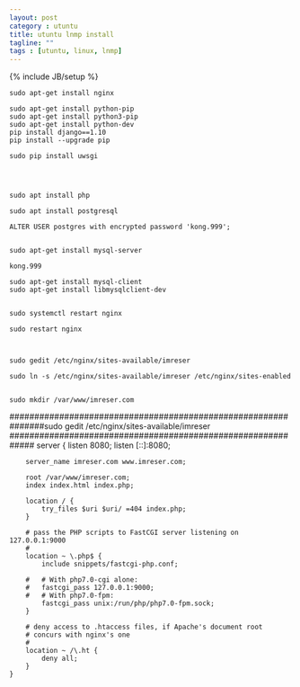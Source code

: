 ```yaml
---
layout: post
category : utuntu
title: utuntu lnmp install
tagline: ""
tags : [utuntu, linux, lnmp]
---
```

{% include JB/setup %}





	sudo apt-get install nginx
	
	sudo apt-get install python-pip
	sudo apt-get install python3-pip
	sudo apt-get install python-dev
	pip install django==1.10
	pip install --upgrade pip
	
	sudo pip install uwsgi




	sudo apt install php
	
	sudo apt install postgresql
	
	ALTER USER postgres with encrypted password 'kong.999';


	sudo apt-get install mysql-server 
	
	kong.999
	
	sudo apt-get install mysql-client
	sudo apt-get install libmysqlclient-dev
	
	
	sudo systemctl restart nginx
	
	sudo restart nginx



	sudo gedit /etc/nginx/sites-available/imreser
	
	sudo ln -s /etc/nginx/sites-available/imreser /etc/nginx/sites-enabled
	
	
	sudo mkdir /var/www/imreser.com




########################################################
#######sudo gedit /etc/nginx/sites-available/imreser
#############################################################
	server {
		listen 8080;
		listen [::]:8080;
	
		server_name imreser.com www.imreser.com;
	
		root /var/www/imreser.com;
		index index.html index.php;
	
		location / {
			try_files $uri $uri/ =404 index.php;
		}
	
		# pass the PHP scripts to FastCGI server listening on 127.0.0.1:9000
		#
		location ~ \.php$ {
			include snippets/fastcgi-php.conf;
		
		#	# With php7.0-cgi alone:
		#	fastcgi_pass 127.0.0.1:9000;
		#	# With php7.0-fpm:
			fastcgi_pass unix:/run/php/php7.0-fpm.sock;
		}
	
		# deny access to .htaccess files, if Apache's document root
		# concurs with nginx's one
		#
		location ~ /\.ht {
			deny all;
		}
	}
